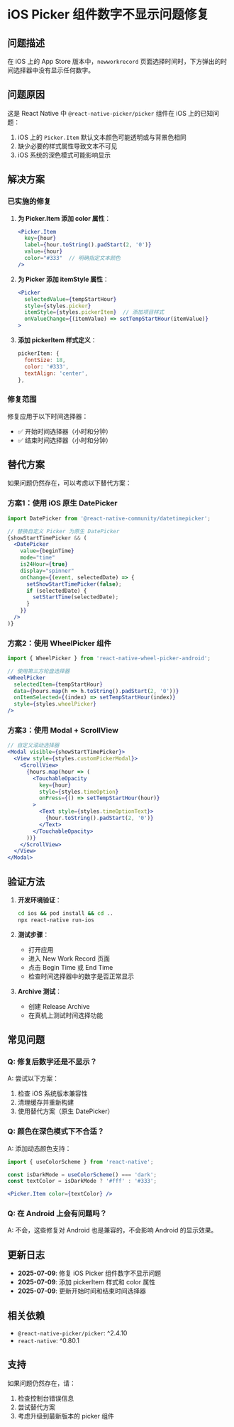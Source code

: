 # iOS Picker 组件数字不显示问题修复

## 问题描述

在 iOS 上的 App Store 版本中，`newworkrecord` 页面选择时间时，下方弹出的时间选择器中没有显示任何数字。

## 问题原因

这是 React Native 中 `@react-native-picker/picker` 组件在 iOS 上的已知问题：
1. iOS 上的 `Picker.Item` 默认文本颜色可能透明或与背景色相同
2. 缺少必要的样式属性导致文本不可见
3. iOS 系统的深色模式可能影响显示

## 解决方案

### 已实施的修复

1. **为 Picker.Item 添加 color 属性**：
   ```jsx
   <Picker.Item 
     key={hour} 
     label={hour.toString().padStart(2, '0')} 
     value={hour} 
     color="#333"  // 明确指定文本颜色
   />
   ```

2. **为 Picker 添加 itemStyle 属性**：
   ```jsx
   <Picker
     selectedValue={tempStartHour}
     style={styles.picker}
     itemStyle={styles.pickerItem}  // 添加项目样式
     onValueChange={(itemValue) => setTempStartHour(itemValue)}
   >
   ```

3. **添加 pickerItem 样式定义**：
   ```jsx
   pickerItem: {
     fontSize: 18,
     color: '#333',
     textAlign: 'center',
   },
   ```

### 修复范围

修复应用于以下时间选择器：
- ✅ 开始时间选择器（小时和分钟）
- ✅ 结束时间选择器（小时和分钟）

## 替代方案

如果问题仍然存在，可以考虑以下替代方案：

### 方案1：使用 iOS 原生 DatePicker

```jsx
import DatePicker from '@react-native-community/datetimepicker';

// 替换自定义 Picker 为原生 DatePicker
{showStartTimePicker && (
  <DatePicker
    value={beginTime}
    mode="time"
    is24Hour={true}
    display="spinner"
    onChange={(event, selectedDate) => {
      setShowStartTimePicker(false);
      if (selectedDate) {
        setStartTime(selectedDate);
      }
    }}
  />
)}
```

### 方案2：使用 WheelPicker 组件

```jsx
import { WheelPicker } from 'react-native-wheel-picker-android';

// 使用第三方轮盘选择器
<WheelPicker
  selectedItem={tempStartHour}
  data={hours.map(h => h.toString().padStart(2, '0'))}
  onItemSelected={(index) => setTempStartHour(index)}
  style={styles.wheelPicker}
/>
```

### 方案3：使用 Modal + ScrollView

```jsx
// 自定义滚动选择器
<Modal visible={showStartTimePicker}>
  <View style={styles.customPickerModal}>
    <ScrollView>
      {hours.map(hour => (
        <TouchableOpacity
          key={hour}
          style={styles.timeOption}
          onPress={() => setTempStartHour(hour)}
        >
          <Text style={styles.timeOptionText}>
            {hour.toString().padStart(2, '0')}
          </Text>
        </TouchableOpacity>
      ))}
    </ScrollView>
  </View>
</Modal>
```

## 验证方法

1. **开发环境验证**：
   ```bash
   cd ios && pod install && cd ..
   npx react-native run-ios
   ```

2. **测试步骤**：
   - 打开应用
   - 进入 New Work Record 页面
   - 点击 Begin Time 或 End Time
   - 检查时间选择器中的数字是否正常显示

3. **Archive 测试**：
   - 创建 Release Archive
   - 在真机上测试时间选择功能

## 常见问题

### Q: 修复后数字还是不显示？
A: 尝试以下方案：
1. 检查 iOS 系统版本兼容性
2. 清理缓存并重新构建
3. 使用替代方案（原生 DatePicker）

### Q: 颜色在深色模式下不合适？
A: 添加动态颜色支持：
```jsx
import { useColorScheme } from 'react-native';

const isDarkMode = useColorScheme() === 'dark';
const textColor = isDarkMode ? '#fff' : '#333';

<Picker.Item color={textColor} />
```

### Q: 在 Android 上会有问题吗？
A: 不会，这些修复对 Android 也是兼容的，不会影响 Android 的显示效果。

## 更新日志

- **2025-07-09**: 修复 iOS Picker 组件数字不显示问题
- **2025-07-09**: 添加 pickerItem 样式和 color 属性
- **2025-07-09**: 更新开始时间和结束时间选择器

## 相关依赖

- `@react-native-picker/picker`: ^2.4.10
- `react-native`: ^0.80.1

## 支持

如果问题仍然存在，请：
1. 检查控制台错误信息
2. 尝试替代方案
3. 考虑升级到最新版本的 picker 组件 